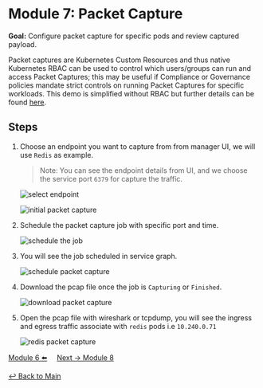 # Module 7: Packet Capture

**Goal:** Configure packet capture for specific pods and review captured payload.

Packet captures are Kubernetes Custom Resources and thus native Kubernetes RBAC can be used to control which users/groups can run and access Packet Captures; this may be useful if Compliance or Governance policies mandate strict controls on running Packet Captures for specific workloads. This demo is simplified without RBAC but further details can be found [here](https://docs.tigera.io/calico-cloud/visibility/packetcapture#enforce-rbac-for-capture-tasks-for-cli-users).

## Steps

1. Choose an endpoint you want to capture from from manager UI, we will use `Redis` as example.

   >Note: You can see the endpoint details from UI, and we choose the service port `6379` for capture the traffic.

   ![select endpoint](../img/select-ep.png)

   ![initial packet capture](../img/initiate-pc.png)

2. Schedule the packet capture job with specific port and time.

   ![schedule the job](../img/schedule-packet-capture-job.png)

3. You will see the job scheduled in service graph.

   ![schedule packet capture](../img/schedule-packet-capture.png)

4. Download the pcap file once the job is `Capturing` or `Finished`.

   ![download packet capture](../img/download-packet-capture.png)

5. Open the pcap file with wireshark or tcpdump, you will see the ingress and egress traffic associate with `redis` pods i.e `10.240.0.71`

   ![redis packet capture](../img/redis-pcap.png)

[Module 6 :arrow_left:](../modules/using-observability-tools.md) &nbsp;&nbsp;&nbsp;&nbsp;[Next -> Module 8](../modules/using-compliance-reports.md)

[:leftwards_arrow_with_hook: Back to Main](/README.md)
